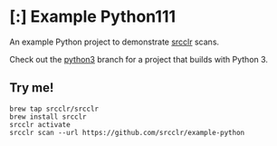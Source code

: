 
# [:] Example Python111

An example Python project to demonstrate [srcclr](https://www.srcclr.com) scans.

Check out the [python3](https://github.com/srcclr/example-python/tree/python3) branch for a project that builds with Python 3.

## Try me!

```
brew tap srcclr/srcclr
brew install srcclr
srcclr activate
srcclr scan --url https://github.com/srcclr/example-python
```
